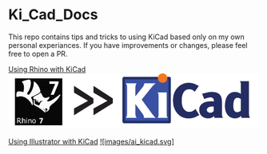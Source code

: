 # Ki_Cad_Docs

This repo contains tips and tricks to using KiCad based only on my own personal experiances. 
If you have improvements or changes, please feel free to open a PR.

[Using Rhino with KiCad](/using_rhino_with_kicad)
![Using Rhino with KiCad](images/rhino_kicad.svg)

[Using Illustrator with KiCad](/using_illustrator_with_kicad)
[![images/ai_kicad.svg]](/using_illustrator_with_kicad)